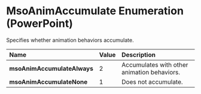 
# MsoAnimAccumulate Enumeration (PowerPoint)

Specifies whether animation behaviors accumulate. 



|**Name**|**Value**|**Description**|
|:-----|:-----|:-----|
|**msoAnimAccumulateAlways**|2|Accumulates with other animation behaviors.|
|**msoAnimAccumulateNone**|1|Does not accumulate.|
